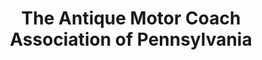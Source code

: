 ---
layout: repo
title: "The Antique Motor Coach Association of Pennsylvania"
id: 13239
permalink: repos/13239/
---